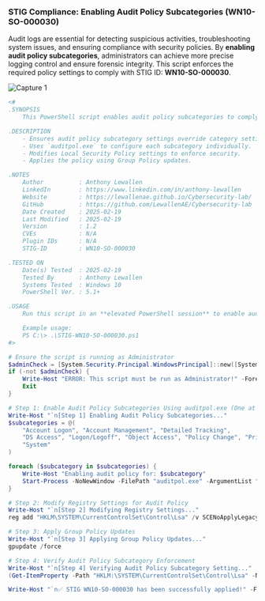 ### **STIG Compliance: Enabling Audit Policy Subcategories (WN10-SO-000030)**

Audit logs are essential for detecting suspicious activities, troubleshooting system issues, and ensuring compliance with security policies. By **enabling audit policy subcategories**, administrators can achieve more precise logging control and ensure forensic integrity. This script enforces the required policy settings to comply with STIG ID: **WN10-SO-000030**.


![Capture 1](screenshot/AuditPolSubCat/01.png)


```powershell
<#
.SYNOPSIS
    This PowerShell script enables audit policy subcategories to comply with STIG ID: WN10-SO-000030.

.DESCRIPTION
    - Ensures audit policy subcategory settings override category settings.
    - Uses `auditpol.exe` to configure each subcategory individually.
    - Modifies Local Security Policy settings to enforce security.
    - Applies the policy using Group Policy updates.

.NOTES
    Author          : Anthony Lewallen
    LinkedIn        : https://www.linkedin.com/in/anthony-lewallen
    Website         : https://lewallenae.github.io/Cybersecurity-lab/
    GitHub          : https://github.com/LewallenAE/Cybersecurity-lab
    Date Created    : 2025-02-19
    Last Modified   : 2025-02-19
    Version         : 1.2
    CVEs            : N/A
    Plugin IDs      : N/A
    STIG-ID         : WN10-SO-000030

.TESTED ON
    Date(s) Tested  : 2025-02-19
    Tested By       : Anthony Lewallen
    Systems Tested  : Windows 10
    PowerShell Ver. : 5.1+

.USAGE
    Run this script in an **elevated PowerShell session** to enable audit policy subcategories.

    Example usage:
    PS C:\> .\STIG-WN10-SO-000030.ps1 
#>

# Ensure the script is running as Administrator
$adminCheck = [System.Security.Principal.WindowsPrincipal]::new([System.Security.Principal.WindowsIdentity]::GetCurrent()).IsInRole([System.Security.Principal.WindowsBuiltInRole]::Administrator)
if (-not $adminCheck) {
    Write-Host "ERROR: This script must be run as Administrator!" -ForegroundColor Red
    Exit
}

# Step 1: Enable Audit Policy Subcategories Using auditpol.exe (One at a Time)
Write-Host "`n[Step 1] Enabling Audit Policy Subcategories..."
$subcategories = @(
    "Account Logon", "Account Management", "Detailed Tracking",
    "DS Access", "Logon/Logoff", "Object Access", "Policy Change", "Privilege Use",
    "System"
)

foreach ($subcategory in $subcategories) {
    Write-Host "Enabling audit policy for: $subcategory"
    Start-Process -NoNewWindow -FilePath "auditpol.exe" -ArgumentList "/set /subcategory:'$subcategory' /success:enable /failure:enable" -Wait
}

# Step 2: Modify Registry Settings for Audit Policy
Write-Host "`n[Step 2] Modifying Registry Settings..."
reg add "HKLM\SYSTEM\CurrentControlSet\Control\Lsa" /v SCENoApplyLegacyAuditPolicy /t REG_DWORD /d 1 /f

# Step 3: Apply Group Policy Updates
Write-Host "`n[Step 3] Applying Group Policy Updates..."
gpupdate /force

# Step 4: Verify Audit Policy Subcategory Enforcement
Write-Host "`n[Step 4] Verifying Audit Policy Subcategory Setting..."
(Get-ItemProperty -Path "HKLM:\SYSTEM\CurrentControlSet\Control\Lsa" -Name "SCENoApplyLegacyAuditPolicy").SCENoApplyLegacyAuditPolicy

Write-Host "`n✅ STIG WN10-SO-000030 has been successfully applied!" -ForegroundColor Green
```
